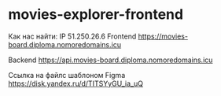# movies-explorer-frontend

Как нас найти: IP 51.250.26.6 Frontend https://movies-board.diploma.nomoredomains.icu 

Backend https://api.movies-board.diploma.nomoredomains.icu

Ссылка на файлс шаблоном Figma https://disk.yandex.ru/d/TITSYyGU_ia_uQ
